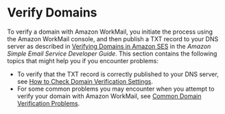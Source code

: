 # Verify Domains<a name="domain_verification"></a>

To verify a domain with Amazon WorkMail, you initiate the process using the Amazon WorkMail console, and then publish a TXT record to your DNS server as described in [Verifying Domains in Amazon SES](http://docs.aws.amazon.com/ses/latest/DeveloperGuide/verify-domains.html) in the *Amazon Simple Email Service Developer Guide*\. This section contains the following topics that might help you if you encounter problems:
+ To verify that the TXT record is correctly published to your DNS server, see [How to Check Domain Verification Settings](domain-verification-check-dns.md)\.
+ For some common problems you may encounter when you attempt to verify your domain with Amazon WorkMail, see [Common Domain Verification Problems](domain-verification-issues.md)\.